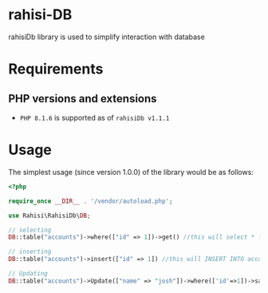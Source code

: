 # rahisi-DB
rahisiDb library is used to simplify interaction with database

Requirements
============

PHP versions and extensions
---------------------------

- `PHP 8.1.6` is supported as of `rahisiDb v1.1.1`

Usage
=====

The simplest usage (since version 1.0.0) of the library would be as follows:

```php
<?php

require_once __DIR__ . '/vendor/autoload.php';

use Rahisi\RahisiDb\DB;

// selecting
DB::table("accounts")->where(["id" => 1])->get() //this will select * from accounts where id = 1

// inserting
DB::table("accounts")->insert(["id" => 1]) //this will INSERT INTO accounts set ("id") value (1)

// Updating
DB::table("accounts")->Update(["name" => "josh"])->where(['id'=>1])->save() //this will UPDATE accounts SET `name`="josh" where id=1

```